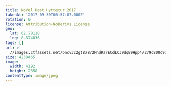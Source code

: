 ```yaml
---
title: NoVel Høst Hyttetur 2017
takenAt: '2017-09-30T06:57:07.000Z'
rotation: 0
license: Attribution-NoDerivs License
geo:
  lat: 62.78118
  lng: 8.874836
tags: []
url: >-
  //images.ctfassets.net/bncv3c2gt878/2MndRarECdLCJ9dqB9Hpp4/279c800c910c834ec9e2b9553a26e81b/novel-hst-hyttetur-2017_36727319184_o
size: 4238465
image:
  width: 4192
  height: 2358
contentType: image/jpeg
---
```


